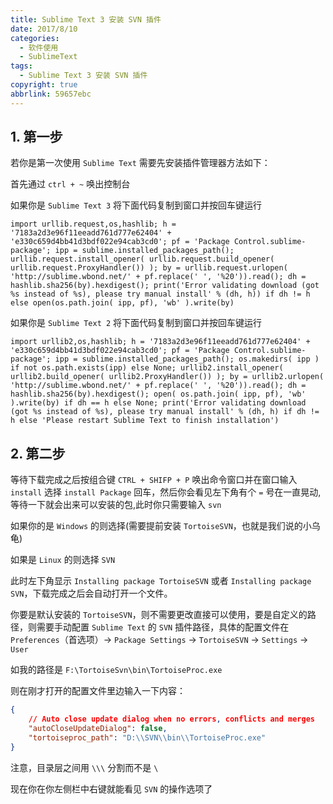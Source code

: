 ```yaml
---
title: Sublime Text 3 安装 SVN 插件
date: 2017/8/10
categories:
  - 软件使用
  - SublimeText
tags:
  - Sublime Text 3 安装 SVN 插件
copyright: true
abbrlink: 59657ebc
---
```


## 1. 第一步

若你是第一次使用 `Sublime Text` 需要先安装插件管理器方法如下：

首先通过 `ctrl + ~` 唤出控制台

如果你是 `Sublime Text 3` 将下面代码复制到窗口并按回车键运行

```
import urllib.request,os,hashlib; h = '7183a2d3e96f11eeadd761d777e62404' + 'e330c659d4bb41d3bdf022e94cab3cd0'; pf = 'Package Control.sublime-package'; ipp = sublime.installed_packages_path(); urllib.request.install_opener( urllib.request.build_opener( urllib.request.ProxyHandler()) ); by = urllib.request.urlopen( 'http://sublime.wbond.net/' + pf.replace(' ', '%20')).read(); dh = hashlib.sha256(by).hexdigest(); print('Error validating download (got %s instead of %s), please try manual install' % (dh, h)) if dh != h else open(os.path.join( ipp, pf), 'wb' ).write(by)
```

如果你是 `Sublime Text 2` 将下面代码复制到窗口并按回车键运行

```
import urllib2,os,hashlib; h = '7183a2d3e96f11eeadd761d777e62404' + 'e330c659d4bb41d3bdf022e94cab3cd0'; pf = 'Package Control.sublime-package'; ipp = sublime.installed_packages_path(); os.makedirs( ipp ) if not os.path.exists(ipp) else None; urllib2.install_opener( urllib2.build_opener( urllib2.ProxyHandler()) ); by = urllib2.urlopen( 'http://sublime.wbond.net/' + pf.replace(' ', '%20')).read(); dh = hashlib.sha256(by).hexdigest(); open( os.path.join( ipp, pf), 'wb' ).write(by) if dh == h else None; print('Error validating download (got %s instead of %s), please try manual install' % (dh, h) if dh != h else 'Please restart Sublime Text to finish installation')
```

## 2. 第二步

等待下载完成之后按组合键 `CTRL + SHIFP + P` 唤出命令窗口并在窗口输入 `install` 选择 `install Package` 回车，然后你会看见左下角有个 `=` 号在一直晃动,等待一下就会出来可以安装的包,此时你只需要输入 `svn`

如果你的是 `Windows` 的则选择(需要提前安装 `TortoiseSVN`，也就是我们说的小乌龟)

如果是 `Linux` 的则选择 `SVN`

此时左下角显示 `Installing package TortoiseSVN` 或者 `Installing package SVN`，下载完成之后会自动打开一个文件。

你要是默认安装的 `TortoiseSVN`，则不需要更改直接可以使用，要是自定义的路径，则需要手动配置 `Sublime Text` 的 `SVN` 插件路径，具体的配置文件在 `Preferences`（首选项）-> `Package Settings` -> `TortoiseSVN` -> `Settings` -> `User`

如我的路径是 `F:\TortoiseSvn\bin\TortoiseProc.exe`

则在刚才打开的配置文件里边输入一下内容：

```json
{
    // Auto close update dialog when no errors, conflicts and merges
    "autoCloseUpdateDialog": false,
    "tortoiseproc_path": "D:\\SVN\\bin\\TortoiseProc.exe"
}
```

注意，目录层之间用 `\\\` 分割而不是 `\`

现在你在你左侧栏中右键就能看见 `SVN` 的操作选项了